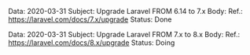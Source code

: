Data: 2020-03-31
Subject: Upgrade Laravel FROM 6.14 to 7.x
Body: Ref.: https://laravel.com/docs/7.x/upgrade
Status: Done

Data: 2020-03-31
Subject: Upgrade Laravel FROM 7.x to 8.x
Body: Ref.: https://laravel.com/docs/8.x/upgrade
Status: Doing

